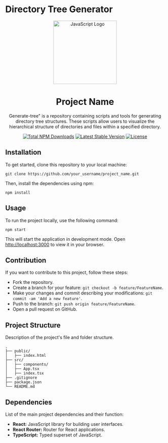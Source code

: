# Directory Tree Generator


<div align="center">
  <a href="https://javascript.info" target="_blank"><img src="https://img.icons8.com/color/452/javascript--v1.png" width="200" alt="JavaScript Logo"></a>
  <h1>Project Name</h1>
  <p>Generate-tree" is a repository containing scripts and tools for generating directory tree structures. These scripts allow users to visualize the hierarchical structure of directories and files within a specified directory.</p>
</div>


<p align="center">
  <a href="https://www.npmjs.com/package/javascript"><img src="https://img.shields.io/npm/dt/javascript" alt="Total NPM Downloads"></a>
  <a href="https://www.npmjs.com/package/javascript"><img src="https://img.shields.io/npm/v/javascript" alt="Latest Stable Version"></a>
  <a href="https://www.npmjs.com/package/javascript"><img src="https://img.shields.io/npm/l/javascript" alt="License"></a>
</p>


<h2 id="installation">Installation</h2>
<p>To get started, clone this repository to your local machine:</p>
<pre><code class="language-bash">git clone https://github.com/your_username/project_name.git
</code></pre>
<p>Then, install the dependencies using npm:</p>
<pre><code class="language-bash">npm install
</code></pre>
<h2 id="usage">Usage</h2>
<p>To run the project locally, use the following command:</p>
<pre><code class="language-bash">npm start
</code></pre>
<p>This will start the application in development mode. Open <a href="http://localhost:3000">http://localhost:3000</a> to view it in your browser.</p>
<h2 id="contribution">Contribution</h2>
<p>If you want to contribute to this project, follow these steps:</p>
<ul>
<li>Fork the repository.</li>
<li>Create a branch for your feature: <code>git checkout -b feature/FeatureName</code>.</li>
<li>Make your changes and commit describing your modifications: <code>git commit -am &#39;Add a new feature&#39;</code>.</li>
<li>Push to the branch: <code>git push origin feature/FeatureName</code>.</li>
<li>Open a pull request on GitHub.</li>
</ul>
<h2 id="project-structure">Project Structure</h2>
<p>Description of the project&#39;s file and folder structure.</p>
<pre><code class="language-java">.
├── public/
│   ├── index.html
├── src/
│   ├── components/
│   ├── App.tsx
│   ├── index.tsx
├── .gitignore
├── package.json
└── README.md
</code></pre>
<h2 id="dependencies">Dependencies</h2>
<p>List of the main project dependencies and their function:</p>
<ul>
<li><strong>React:</strong> JavaScript library for building user interfaces.</li>
<li><strong>React Router:</strong> Router for React applications.</li>
<li><strong>TypeScript:</strong> Typed superset of JavaScript.</li>
</ul>

